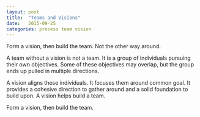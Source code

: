 ```yaml
---
layout: post
title:  "Teams and Visions"
date:   2015-09-25
categories: process team vision 
---
```


Form a vision, then build the team. Not the other way around.

A team without a vision is not a team.  It is a group of individuals pursuing their own objectives.  Some of these objectives may overlap, but the group ends up pulled in multiple directions.

A vision aligns these individuals.  It focuses them around common goal.  It provides a cohesive direction to gather around and a solid foundation to build upon.  A vision helps build a team.

Form a vision, then build the team.